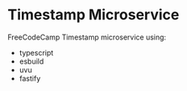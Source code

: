 # Timestamp Microservice

FreeCodeCamp Timestamp microservice using:

- typescript
- esbuild
- uvu
- fastify
